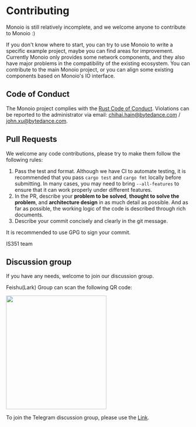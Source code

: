 # Contributing

Monoio is still relatively incomplete, and we welcome anyone to contribute to Monoio :)

If you don't know where to start, you can try to use Monoio to write a specific example project, maybe you can find areas for improvement. Currently Monoio only provides some network components, and they also have major problems in the compatibility of the existing ecosystem. You can contribute to the main Monoio project, or you can align some existing components based on Monoio's IO interface.

## Code of Conduct
The Monoio project complies with the [Rust Code of Conduct](https://www.rust-lang.org/policies/code-of-conduct). Violations can be reported to the administrator via email: chihai.hain@bytedance.com / john.xu@bytedance.com.

## Pull Requests
We welcome any code contributions, please try to make them follow the following rules:

1. Pass the test and format. Although we have CI to automate testing, it is recommended that you pass `cargo test` and `cargo fmt` locally before submitting. In many cases, you may need to bring `--all-features` to ensure that it can work properly under different features.
2. In the PR, describe your **problem to be solved**, **thought to solve the problem**, and **architecture design** in as much detail as possible. And as far as possible, the working logic of the code is described through rich documents.
3. Describe your commit concisely and clearly in the git message.

It is recommended to use GPG to sign your commit.

IS351 team

## Discussion group
If you have any needs, welcome to join our discussion group.

Feishu(Lark) Group can scan the following QR code:

<img src=".github/resources/monoio-lark.png" height="310px" width="274px">

To join the Telegram discussion group, please use the [Link](https://t.me/+zVUaFzxnmK43Yzk1).
